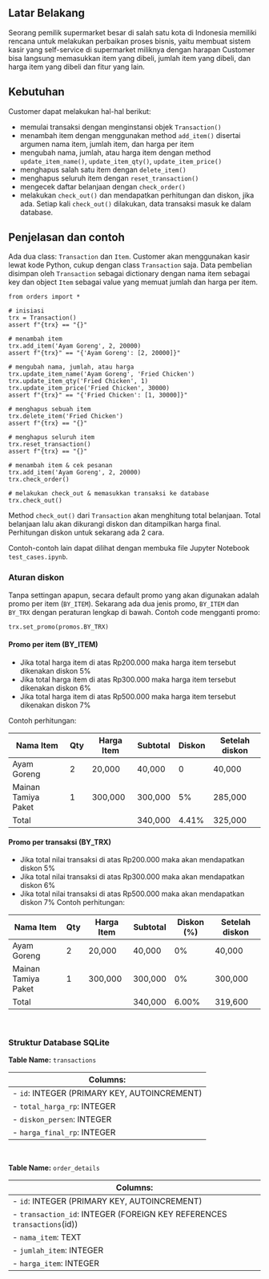 ## Latar Belakang
Seorang pemilik supermarket besar di salah satu kota di Indonesia memiliki rencana untuk melakukan perbaikan proses bisnis, yaitu membuat sistem kasir yang self-service di supermarket miliknya dengan harapan Customer bisa langsung memasukkan item yang dibeli, jumlah item yang dibeli, dan harga item yang dibeli dan fitur yang lain.

## Kebutuhan
Customer dapat melakukan hal-hal berikut:
* memulai transaksi dengan menginstansi objek `Transaction()`
* menambah item dengan menggunakan method `add_item()` disertai argumen nama item, jumlah item, dan harga per item
* mengubah nama, jumlah, atau harga item dengan method `update_item_name()`, `update_item_qty()`, `update_item_price()`
* menghapus salah satu item dengan `delete_item()`
* menghapus seluruh item dengan `reset_transaction()`
* mengecek daftar belanjaan dengan `check_order()`
* melakukan `check_out()` dan mendapatkan perhitungan dan diskon, jika ada. Setiap kali `check_out()` dilakukan, data transaksi masuk ke dalam database.

## Penjelasan dan contoh
Ada dua class: `Transaction` dan `Item`.
Customer akan menggunakan kasir lewat kode Python, cukup dengan class `Transaction` saja. Data pembelian disimpan oleh `Transaction` sebagai dictionary dengan nama item sebagai key dan object `Item` sebagai value yang memuat jumlah dan harga per item.

```
from orders import *

# inisiasi
trx = Transaction()
assert f"{trx} == "{}"

# menambah item
trx.add_item('Ayam Goreng', 2, 20000)
assert f"{trx}" == "{'Ayam Goreng': [2, 20000]}"

# mengubah nama, jumlah, atau harga
trx.update_item_name('Ayam Goreng', 'Fried Chicken')
trx.update_item_qty('Fried Chicken', 1)
trx.update_item_price('Fried Chicken', 30000)
assert f"{trx}" == "{'Fried Chicken': [1, 30000]}"

# menghapus sebuah item
trx.delete_item('Fried Chicken')
assert f"{trx} == "{}"

# menghapus seluruh item
trx.reset_transaction()
assert f"{trx} == "{}"

# menambah item & cek pesanan
trx.add_item('Ayam Goreng', 2, 20000)
trx.check_order()

# melakukan check_out & memasukkan transaksi ke database
trx.check_out() 
```
Method `check_out()` dari `Transaction` akan menghitung total belanjaan. Total belanjaan lalu akan dikurangi diskon dan ditampilkan harga final. Perhitungan diskon untuk sekarang ada 2 cara.

Contoh-contoh lain dapat dilihat dengan membuka file Jupyter Notebook `test_cases.ipynb`.

### Aturan diskon
Tanpa settingan apapun, secara default promo yang akan digunakan adalah promo per item (`BY_ITEM`). Sekarang ada dua jenis promo, `BY_ITEM` dan `BY_TRX` dengan peraturan lengkap di bawah. Contoh code mengganti promo:
```
trx.set_promo(promos.BY_TRX)
```

#### Promo per item (BY_ITEM)
* Jika total harga item di atas Rp200.000 maka harga item tersebut dikenakan diskon 5%
* Jika total harga item di atas Rp300.000 maka harga item tersebut dikenakan diskon 6%
* Jika total harga item di atas Rp500.000 maka harga item tersebut dikenakan diskon 7%

Contoh perhitungan:

| Nama Item              | Qty | Harga Item | Subtotal | Diskon | Setelah diskon |
|------------------------|-----|------------|----------|------------|----------------|
| Ayam Goreng           | 2    | 20,000        | 40,000      | 0              | 40,000             |
| Mainan Tamiya Paket | 1    | 300,000      | 300,000    | 5%           | 285,000           |
| Total                        |     |                | 340,000    | 4.41%        | 325,000           |

#### Promo per transaksi (BY_TRX)
* Jika total nilai transaksi di atas Rp200.000 maka akan mendapatkan diskon 5%
* Jika total nilai transaksi di atas Rp300.000 maka akan mendapatkan diskon 6%
* Jika total nilai transaksi di atas Rp500.000 maka akan mendapatkan diskon 7%
Contoh perhitungan:

| Nama Item            | Qty | Harga Item | Subtotal | Diskon (%) | Setelah diskon |
|----------------------|-----|------------|----------|------------|----------------|
| Ayam Goreng         | 2    | 20,000         | 40,000      | 0%           | 40,000             |
| Mainan Tamiya Paket | 1    | 300,000       | 300,000    | 0%           | 300,000           |
| Total                    |     |                  | 340,000    | 6.00%        | 319,600           |
<br>

### Struktur Database SQLite

**Table Name:** `transactions`

| **Columns:**                            |
|-----------------------------------------|
| - `id`: INTEGER (PRIMARY KEY, AUTOINCREMENT) |
| - `total_harga_rp`: INTEGER             |
| - `diskon_persen`: INTEGER              |
| - `harga_final_rp`: INTEGER             |

<br>

**Table Name:** `order_details`

| **Columns:**                               |
|--------------------------------------------|
| - `id`: INTEGER (PRIMARY KEY, AUTOINCREMENT)      |
| - `transaction_id`: INTEGER (FOREIGN KEY REFERENCES `transactions`(id)) |
| - `nama_item`: TEXT                              |
| - `jumlah_item`: INTEGER                          |
| - `harga_item`: INTEGER                           |

